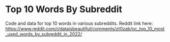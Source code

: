 # Top 10 Words By Subreddit

Code and data for top 10 words in various subreddits.
Reddit link here: https://www.reddit.com/r/dataisbeautiful/comments/zt0zab/oc_top_10_most_used_words_by_subreddit_in_2022/
